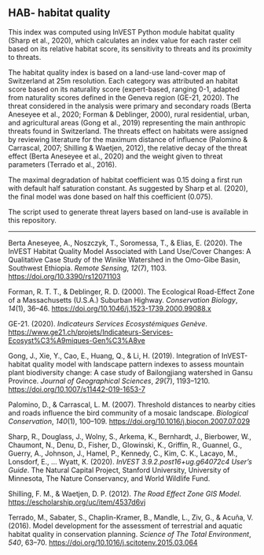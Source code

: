 ## HAB- habitat quality

This index was computed using InVEST Python module habitat quality (Sharp et al., 2020), which calculates an index value for each raster cell based on its relative habitat score, its sensitivity to threats and its proximity to threats. 

The habitat quality index is based on a land-use land-cover map of Switzerland at 25m resolution. Each category was attributed an habitat score based on its naturality score (expert-based, ranging 0-1, adapted from naturality scores defined in the Geneva region (GE-21, 2020). The threat considered in the analysis  were primary and secondary roads (Berta Aneseyee et al., 2020; Forman & Deblinger, 2000), rural residential, urban, and agricultural areas (Gong et al., 2019) representing the main anthropic threats found in Switzerland. The threats effect on habitats were assigned by reviewing literature for the maximum distance of influence (Palomino & Carrascal, 2007; Shilling & Waetjen, 2012), the relative decay of the threat effect (Berta Aneseyee et al., 2020) and the weight given to threat parameters (Terrado et al., 2016). 

The maximal degradation of habitat coefficient was 0.15 doing a first run with default half saturation constant. As suggested by Sharp et al. (2020), the final model was done based on half this coefficient (0.075).  

The script used to generate threat layers based on land-use is available in this repository. 

----

Berta Aneseyee, A., Noszczyk, T., Soromessa, T., & Elias, E. (2020). The InVEST Habitat Quality Model Associated with Land Use/Cover Changes: A Qualitative Case Study of the Winike Watershed in the Omo-Gibe Basin, Southwest Ethiopia. *Remote Sensing*, *12*(7), 1103. https://doi.org/10.3390/rs12071103

Forman, R. T. T., & Deblinger, R. D. (2000). The Ecological Road-Effect Zone of a Massachusetts (U.S.A.) Suburban Highway. *Conservation Biology*, *14*(1), 36–46. https://doi.org/10.1046/j.1523-1739.2000.99088.x

GE-21. (2020). *Indicateurs Services Ecosystémiques Genève*. https://www.ge21.ch/projets/Indicateurs-Services-Ecosyst%C3%A9miques-Gen%C3%A8ve

Gong, J., Xie, Y., Cao, E., Huang, Q., & Li, H. (2019). Integration of InVEST-habitat quality model with landscape pattern indexes to assess mountain plant biodiversity change: A case study of Bailongjiang watershed in Gansu Province. *Journal of Geographical Sciences*, *29*(7), 1193–1210. https://doi.org/10.1007/s11442-019-1653-7

Palomino, D., & Carrascal, L. M. (2007). Threshold distances to nearby cities and roads influence the bird community of a mosaic landscape. *Biological Conservation*, *140*(1), 100–109. https://doi.org/10.1016/j.biocon.2007.07.029

Sharp, R., Douglass, J., Wolny, S., Arkema, K., Bernhardt, J., Bierbower, W., Chaumont, N., Denu, D., Fisher, D., Glowinski, K., Griffin, R., Guannel, G., Guerry, A., Johnson, J., Hamel, P., Kennedy, C., Kim, C. K., Lacayo, M., Lonsdorf, E., … Wyatt, K. (2020). *InVEST 3.9.2.post16+ug.g64072c4 User’s Guide*. The Natural Capital Project, Stanford University, University of Minnesota, The Nature Conservancy, and World Wildlife Fund.

Shilling, F. M., & Waetjen, D. P. (2012). *The Road Effect Zone GIS Model*. https://escholarship.org/uc/item/4537d6vj

Terrado, M., Sabater, S., Chaplin-Kramer, B., Mandle, L., Ziv, G., & Acuña, V. (2016). Model development for the assessment of terrestrial and aquatic habitat quality in conservation planning. *Science of The Total Environment*, *540*, 63–70. https://doi.org/10.1016/j.scitotenv.2015.03.064

 